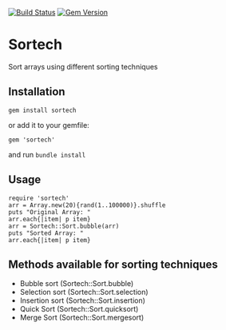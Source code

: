 [![Build Status](https://travis-ci.org/steady-daddy/sortech.svg?branch=v0.1.0)](https://travis-ci.org/steady-daddy/sortech)
[![Gem Version](https://badge.fury.io/rb/sortech.svg)](https://badge.fury.io/rb/sortech)
# Sortech

Sort arrays using different sorting techniques

## Installation
```
gem install sortech
```
or add it to your gemfile:
```
gem 'sortech'
```
and run `bundle install`

## Usage
```
require 'sortech'
arr = Array.new(20){rand(1..100000)}.shuffle
puts "Original Array: "
arr.each{|item| p item}
arr = Sortech::Sort.bubble(arr)
puts "Sorted Array: "
arr.each{|item| p item}
```

## Methods available for sorting techniques
* Bubble sort (Sortech::Sort.bubble)
* Selection sort (Sortech::Sort.selection)
* Insertion sort (Sortech::Sort.insertion)
* Quick Sort (Sortech::Sort.quicksort)
* Merge Sort (Sortech::Sort.mergesort)
